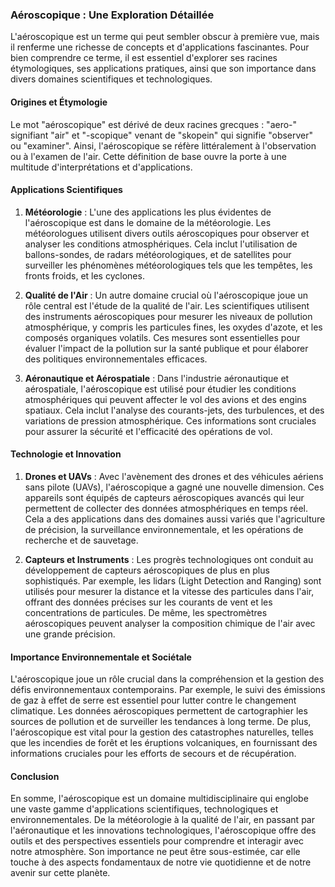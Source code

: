 ### Aéroscopique : Une Exploration Détaillée

L'aéroscopique est un terme qui peut sembler obscur à première vue, mais il renferme une richesse de concepts et d'applications fascinantes. Pour bien comprendre ce terme, il est essentiel d'explorer ses racines étymologiques, ses applications pratiques, ainsi que son importance dans divers domaines scientifiques et technologiques.

#### Origines et Étymologie

Le mot "aéroscopique" est dérivé de deux racines grecques : "aero-" signifiant "air" et "-scopique" venant de "skopein" qui signifie "observer" ou "examiner". Ainsi, l'aéroscopique se réfère littéralement à l'observation ou à l'examen de l'air. Cette définition de base ouvre la porte à une multitude d'interprétations et d'applications.

#### Applications Scientifiques

1. **Météorologie** : L'une des applications les plus évidentes de l'aéroscopique est dans le domaine de la météorologie. Les météorologues utilisent divers outils aéroscopiques pour observer et analyser les conditions atmosphériques. Cela inclut l'utilisation de ballons-sondes, de radars météorologiques, et de satellites pour surveiller les phénomènes météorologiques tels que les tempêtes, les fronts froids, et les cyclones.

2. **Qualité de l'Air** : Un autre domaine crucial où l'aéroscopique joue un rôle central est l'étude de la qualité de l'air. Les scientifiques utilisent des instruments aéroscopiques pour mesurer les niveaux de pollution atmosphérique, y compris les particules fines, les oxydes d'azote, et les composés organiques volatils. Ces mesures sont essentielles pour évaluer l'impact de la pollution sur la santé publique et pour élaborer des politiques environnementales efficaces.

3. **Aéronautique et Aérospatiale** : Dans l'industrie aéronautique et aérospatiale, l'aéroscopique est utilisé pour étudier les conditions atmosphériques qui peuvent affecter le vol des avions et des engins spatiaux. Cela inclut l'analyse des courants-jets, des turbulences, et des variations de pression atmosphérique. Ces informations sont cruciales pour assurer la sécurité et l'efficacité des opérations de vol.

#### Technologie et Innovation

1. **Drones et UAVs** : Avec l'avènement des drones et des véhicules aériens sans pilote (UAVs), l'aéroscopique a gagné une nouvelle dimension. Ces appareils sont équipés de capteurs aéroscopiques avancés qui leur permettent de collecter des données atmosphériques en temps réel. Cela a des applications dans des domaines aussi variés que l'agriculture de précision, la surveillance environnementale, et les opérations de recherche et de sauvetage.

2. **Capteurs et Instruments** : Les progrès technologiques ont conduit au développement de capteurs aéroscopiques de plus en plus sophistiqués. Par exemple, les lidars (Light Detection and Ranging) sont utilisés pour mesurer la distance et la vitesse des particules dans l'air, offrant des données précises sur les courants de vent et les concentrations de particules. De même, les spectromètres aéroscopiques peuvent analyser la composition chimique de l'air avec une grande précision.

#### Importance Environnementale et Sociétale

L'aéroscopique joue un rôle crucial dans la compréhension et la gestion des défis environnementaux contemporains. Par exemple, le suivi des émissions de gaz à effet de serre est essentiel pour lutter contre le changement climatique. Les données aéroscopiques permettent de cartographier les sources de pollution et de surveiller les tendances à long terme. De plus, l'aéroscopique est vital pour la gestion des catastrophes naturelles, telles que les incendies de forêt et les éruptions volcaniques, en fournissant des informations cruciales pour les efforts de secours et de récupération.

#### Conclusion

En somme, l'aéroscopique est un domaine multidisciplinaire qui englobe une vaste gamme d'applications scientifiques, technologiques et environnementales. De la météorologie à la qualité de l'air, en passant par l'aéronautique et les innovations technologiques, l'aéroscopique offre des outils et des perspectives essentiels pour comprendre et interagir avec notre atmosphère. Son importance ne peut être sous-estimée, car elle touche à des aspects fondamentaux de notre vie quotidienne et de notre avenir sur cette planète.